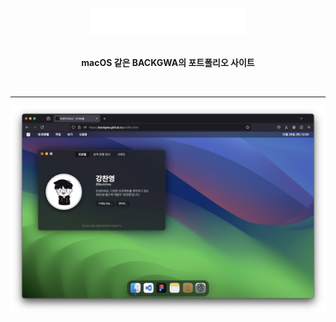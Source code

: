 <br>

<div align="center">
    <img src="./apps/profile/res/credit.png" width="250"><br><br>

**macOS 같은 BACKGWA의 포트폴리오 사이트**
</div>

<br>

---

![homepage screenshot](./res/images/readme.png)